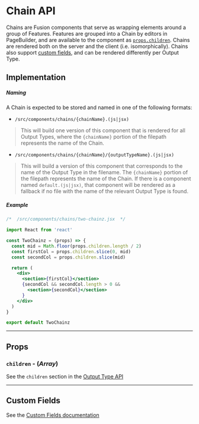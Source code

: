# Chain API

Chains are Fusion components that serve as wrapping elements around a group of Features. Features are grouped into a Chain by editors in PageBuilder, and are available to the component as [`props.children`](#children). Chains are rendered both on the server and the client (i.e. isomorphically). Chains also support [custom fields](#custom-fields), and can be rendered differently per Output Type.

## Implementation

##### Naming

A Chain is expected to be stored and named in one of the following formats:

- `/src/components/chains/{chainName}.(js|jsx)`

> This will build one version of this component that is rendered for all Output Types, where the `{chainName}` portion of the filepath represents the name of the Chain.

- `/src/components/chains/{chainName}/{outputTypeName}.(js|jsx)`

> This will build a version of this component that corresponds to the name of the Output Type in the filename. The `{chainName}` portion of the filepath represents the name of the Chain. If there is a component named `default.(js|jsx)`, that component will be rendered as a fallback if no file with the name of the relevant Output Type is found.

##### Example

```jsx
/*  /src/components/chains/two-chainz.jsx  */

import React from 'react'

const TwoChainz = (props) => {
  const mid = Math.floor(props.children.length / 2)
  const firstCol = props.children.slice(0, mid)
  const secondCol = props.children.slice(mid)

  return (
    <div>
      <section>{firstCol}</section>
      {secondCol && secondCol.length > 0 &&
        <section>{secondCol}</section>
      }
    </div>
  )
}

export default TwoChainz
```

-----

## Props

### `children` - (*Array*)

See the `children` section in the [Output Type API](./output-type.md#children)

-----

## Custom Fields

See the [Custom Fields documentation](./custom-fields.md)
